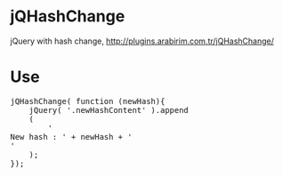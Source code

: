 jQHashChange
============

jQuery with hash change, http://plugins.arabirim.com.tr/jQHashChange/


<h1>Use</h1>

<pre>
jQHashChange( function (newHash){
    jQuery( '.newHashContent' ).append
    (
        '<div>New hash : ' + newHash + '</div>' 
    );
});
</pre>

